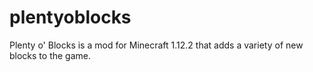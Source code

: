 # plentyoblocks
Plenty o' Blocks is a mod for Minecraft 1.12.2 that adds a variety of new blocks to the game.
